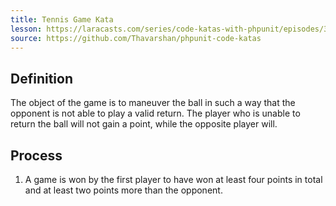 ```yaml
---
title: Tennis Game Kata
lesson: https://laracasts.com/series/code-katas-with-phpunit/episodes/3
source: https://github.com/Thavarshan/phpunit-code-katas
---
```


## Definition

The object of the game is to maneuver the ball in such a way that the opponent is not able to play a valid return. The player who is unable to return the ball will not gain a point, while the opposite player will.

## Process

1. A game is won by the first player to have won at least four points in total and at least two points more than the opponent.
